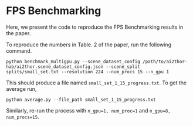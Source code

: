 FPS Benchmarking
==================================

Here, we present the code to reproduce the FPS Benchmarking results in the paper. 

To reproduce the numbers in Table. 2 of the paper, run the following command.

```
python benchmark_multigpu.py --scene_dataset_config /path/to/ai2thor-hab/ai2thor.scene_dataset_config.json --scene_split splits/small_set.txt --resolution 224 --num_procs 15 --n_gpu 1
```

This should produce a file named `small_set_1_15_progress.txt`. 
To get the average run, 
```
python average.py --file_path small_set_1_15_progress.txt 
```

Similarly, re-run the process with `n_gpu=1, num_proc=1` and `n_gpu=8, num_procs=15`.